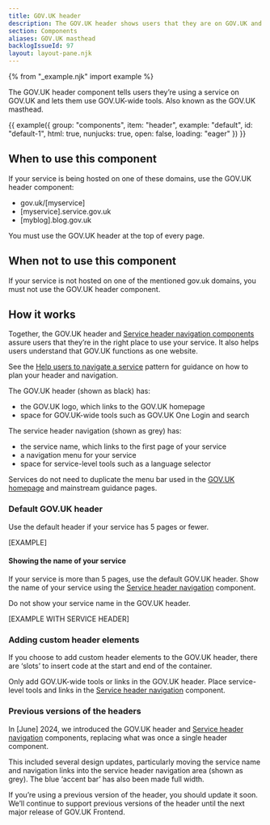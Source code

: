 ```yaml
---
title: GOV.UK header
description: The GOV.UK header shows users that they are on GOV.UK and which service they are using
section: Components
aliases: GOV.UK masthead
backlogIssueId: 97
layout: layout-pane.njk
---
```


{% from "_example.njk" import example %}

The GOV.UK header component tells users they’re using a service on GOV.UK and lets them use GOV.UK-wide tools. Also known as the GOV.UK masthead.

{{ example({ group: "components", item: "header", example: "default", id: "default-1", html: true, nunjucks: true, open: false, loading: "eager" }) }}

## When to use this component

If your service is being hosted on one of these domains, use the GOV.UK header component:

- gov.uk/[myservice]
- [myservice].service.gov.uk
- [myblog].blog.gov.uk

You must use the GOV.UK header at the top of every page.

## When not to use this component

If your service is not hosted on one of the mentioned gov.uk domains, you must not use the GOV.UK header component.

## How it works

Together, the GOV.UK header and [Service header navigation components](/components/service-header-navigation/) assure users that they’re in the right place to use your service. It also helps users understand that GOV.UK functions as one website.

See the [Help users to navigate a service](/patterns/navigate-a-service/) pattern for guidance on how to plan your header and navigation.

The GOV.UK header (shown as black) has:

- the GOV.UK logo, which links to the GOV.UK homepage
- space for GOV.UK-wide tools such as GOV.UK One Login and search

The service header navigation (shown as grey) has:

- the service name, which links to the first page of your service
- a navigation menu for your service
- space for service-level tools such as a language selector

Services do not need to duplicate the menu bar used in the [GOV.UK homepage](http://GOV.UK) and mainstream guidance pages.

### Default GOV.UK header

Use the default header if your service has 5 pages or fewer.

[EXAMPLE]

#### Showing the name of your service

If your service is more than 5 pages, use the default GOV.UK header. Show the name of your service using the [Service header navigation](/components/service-header-navigation/) component.

Do not show your service name in the GOV.UK header.

[EXAMPLE WITH SERVICE HEADER]

### Adding custom header elements

If you choose to add custom header elements to the GOV.UK header, there are ‘slots’ to insert code at the start and end of the container.

Only add GOV.UK-wide tools or links in the GOV.UK header. Place service-level tools and links in the [Service header navigation](/components/service-header-navigation/) component.

### Previous versions of the headers

In [June] 2024, we introduced the GOV.UK header and [Service header navigation](/components/service-header-navigation/) components, replacing what was once a single header component.

This included several design updates, particularly moving the service name and navigation links into the service header navigation area (shown as grey). The blue ‘accent bar’ has also been made full width.

If you’re using a previous version of the header, you should update it soon. We’ll continue to support previous versions of the header until the next major release of GOV.UK Frontend.
